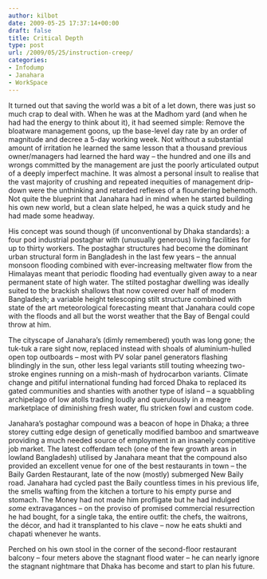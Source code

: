 ```yaml
---
author: kilbot
date: 2009-05-25 17:37:14+00:00
draft: false
title: Critical Depth
type: post
url: /2009/05/25/instruction-creep/
categories:
- Infodump
- Janahara
- WorkSpace
---
```


It turned out that saving the world was a bit of a let down, there was just so much crap to deal with. When he was at the Madhom yard (and when he had had the energy to think about it), it had seemed simple: Remove the bloatware management goons, up the base-level day rate by an order of magnitude and decree a 5-day working week. Not without a substantial amount of irritation he learned the same lesson that a thousand previous owner/managers had learned the hard way – the hundred and one ills and wrongs committed by the management are just the poorly articulated output of a deeply imperfect machine. It was almost a personal insult to realise that the vast majority of crushing and repeated inequities of management drip-down were the unthinking and retarded reflexes of a floundering behemoth. Not quite the blueprint that Janahara had in mind when he started building his own new world, but a clean slate helped, he was a quick study and he had made some headway. 

His concept was sound though (if unconventional by Dhaka standards): a four pod industrial postaghar with (unusually generous) living facilities for up to thirty workers. The postaghar structures had become the dominant urban structural form in Bangladesh in the last few years – the annual monsoon flooding combined with ever-increasing meltwater flow from the Himalayas meant that periodic flooding had eventually given away to a near permanent state of high water. The stilted postaghar dwelling was ideally suited to the brackish shallows that now covered over half of modern Bangladesh; a variable height telescoping stilt structure combined with state of the art meteorological forecasting meant that Janahara could cope with the floods and all but the worst weather that the Bay of Bengal could throw at him.

The cityscape of Janahara’s (dimly remembered) youth was long gone; the tuk-tuk a rare sight now, replaced instead with shoals of aluminium-hulled open top outboards – most with PV solar panel generators flashing blindingly in the sun, other less legal variants still touting wheezing two-stroke engines running on a mish-mash of hydrocarbon variants. Climate change and pitiful international funding had forced Dhaka to replaced its gated communities and shanties with another type of island – a squabbling archipelago of low atolls trading loudly and querulously in a meagre marketplace of diminishing fresh water, flu stricken fowl and custom code. 

Janahara’s postaghar compound was a beacon of hope in Dhaka; a three storey cutting edge design of genetically modified bamboo and smartweave providing a much needed source of employment in an insanely competitive job market. The latest cofferdam tech (one of the few growth areas in lowland Bangladesh) utilised by Janahara meant that the compound also provided an excellent venue for one of the best restaurants in town – the Baily Garden Restaurant, late of the now (mostly) submerged New Baily road. Janahara had cycled past the Baily countless times in his previous life, the smells wafting from the kitchen a torture to his empty purse and stomach. The Money had not made him profligate but he had indulged _some_ extravagances – on the proviso of promised commercial resurrection he had bought, for a single taka, the entire outfit: the chefs, the waitrons, the décor, and had it transplanted to his clave – now he eats shukti and chapati whenever he wants.

Perched on his own stool in the corner of the second-floor restaurant balcony – four meters above the stagnant flood water – he can nearly ignore the stagnant nightmare that Dhaka has become and start to plan his future.

